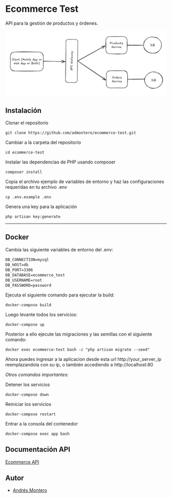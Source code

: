 # Ecommerce Test

API para la gestión de productos y órdenes.

![Alt text](architecture.png)

## Instalación

Clonar el repositorio

    git clone https://github.com/admontero/ecommerce-test.git

Cambiar a la carpeta del repositorio

    cd ecommerce-test

Instalar las dependencias de PHP usando composer

    composer install

Copia el archivo ejemplo de variables de entorno y haz las configuraciones requeridas en tu archivo .env

    cp .env.example .env

Genera una key para la aplicación

    php artisan key:generate

------------

## Docker

Cambia las siguiente variables de entorno del .env:

    DB_CONNECTION=mysql
    DB_HOST=db
    DB_PORT=3306
    DB_DATABASE=ecommerce_test
    DB_USERNAME=root
    DB_PASSWORD=password

Ejecuta el siguiente comando para ejecutar la build:

    docker-compose build

Luego levante todos los servicios:

    docker-compose up

Posterior a ello ejecute las migraciones y las semillas con el siguiente comando:

    docker exec ecommerce-test bash -c "php artisan migrate --seed"

Ahora puedes ingresar a la aplicacion desde esta url http://your_server_ip reemplazandola con su ip, o también accediendo a http://localhost:80

*Otros comandos importantes:*

Detener los servicios
    
    docker-compose down

Reiniciar los servicios
    
    docker-compose restart
    
Entrar a la consola del contenedor

    docker-compose exec app bash

## Documentación API

[Ecommerce API](https://documenter.getpostman.com/view/9609007/2sAY55bJVk)

## Autor

- [Andrés Montero](https://github.com/admontero)
